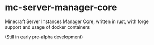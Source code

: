# mc-server-manager-core
Minecraft Server Instances Manager Core, written in rust, with forge support and usage of docker containers

(Still in early pre-alpha development)